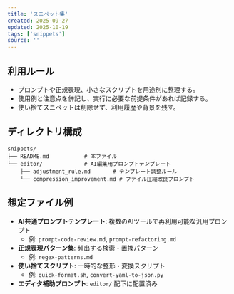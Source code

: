 ```yaml
---
title: 'スニペット集'
created: 2025-09-27
updated: 2025-10-19
tags: ['snippets']
source: ''
---
```


## 利用ルール

- プロンプトや正規表現、小さなスクリプトを用途別に整理する。
- 使用例と注意点を併記し、実行に必要な前提条件があれば記録する。
- 使い捨てスニペットは削除せず、利用履歴や背景を残す。

## ディレクトリ構成

```
snippets/
├── README.md           # 本ファイル
└── editor/             # AI編集用プロンプトテンプレート
    ├── adjustment_rule.md       # テンプレート調整ルール
    └── compression_improvement.md # ファイル圧縮改良プロンプト
```

## 想定ファイル例

- **AI共通プロンプトテンプレート**: 複数のAIツールで再利用可能な汎用プロンプト
  - 例: `prompt-code-review.md`, `prompt-refactoring.md`
- **正規表現パターン集**: 頻出する検索・置換パターン
  - 例: `regex-patterns.md`
- **使い捨てスクリプト**: 一時的な整形・変換スクリプト
  - 例: `quick-format.sh`, `convert-yaml-to-json.py`
- **エディタ補助プロンプト**: `editor/` 配下に配置済み
